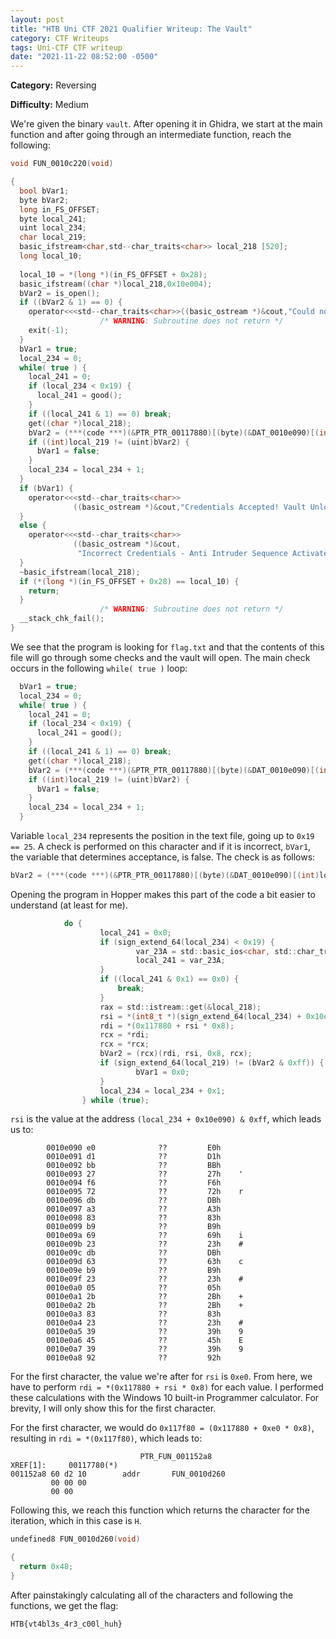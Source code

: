 ```yaml
---
layout: post
title: "HTB Uni CTF 2021 Qualifier Writeup: The Vault"
category: CTF Writeups
tags: Uni-CTF CTF writeup
date: "2021-11-22 08:52:00 -0500"
---
```


**Category:** Reversing

**Difficulty:** Medium


We're given the binary `vault`. After opening it in Ghidra, we start at the main function and after going through an intermediate function, reach the following:

```c
void FUN_0010c220(void)

{
  bool bVar1;
  byte bVar2;
  long in_FS_OFFSET;
  byte local_241;
  uint local_234;
  char local_219;
  basic_ifstream<char,std--char_traits<char>> local_218 [520];
  long local_10;
  
  local_10 = *(long *)(in_FS_OFFSET + 0x28);
  basic_ifstream((char *)local_218,0x10e004);
  bVar2 = is_open();
  if ((bVar2 & 1) == 0) {
    operator<<<std--char_traits<char>>((basic_ostream *)&cout,"Could not find credentials\n");
                    /* WARNING: Subroutine does not return */
    exit(-1);
  }
  bVar1 = true;
  local_234 = 0;
  while( true ) {
    local_241 = 0;
    if (local_234 < 0x19) {
      local_241 = good();
    }
    if ((local_241 & 1) == 0) break;
    get((char *)local_218);
    bVar2 = (***(code ***)(&PTR_PTR_00117880)[(byte)(&DAT_0010e090)[(int)local_234]])();
    if ((int)local_219 != (uint)bVar2) {
      bVar1 = false;
    }
    local_234 = local_234 + 1;
  }
  if (bVar1) {
    operator<<<std--char_traits<char>>
              ((basic_ostream *)&cout,"Credentials Accepted! Vault Unlocking...\n");
  }
  else {
    operator<<<std--char_traits<char>>
              ((basic_ostream *)&cout,
               "Incorrect Credentials - Anti Intruder Sequence Activated...\n");
  }
  ~basic_ifstream(local_218);
  if (*(long *)(in_FS_OFFSET + 0x28) == local_10) {
    return;
  }
                    /* WARNING: Subroutine does not return */
  __stack_chk_fail();
}
```

We see that the program is looking for `flag.txt` and that the contents of this file will go through some checks and the vault will open. The main check occurs in the following `while( true )` loop:

```c
  bVar1 = true;
  local_234 = 0;
  while( true ) {
    local_241 = 0;
    if (local_234 < 0x19) {
      local_241 = good();
    }
    if ((local_241 & 1) == 0) break;
    get((char *)local_218);
    bVar2 = (***(code ***)(&PTR_PTR_00117880)[(byte)(&DAT_0010e090)[(int)local_234]])();
    if ((int)local_219 != (uint)bVar2) {
      bVar1 = false;
    }
    local_234 = local_234 + 1;
  }
```

Variable `local_234` represents the position in the text file, going up to `0x19 == 25`. A check is performed on this character and if it is incorrect, `bVar1`, the variable that determines acceptance, is false. The check is as follows:

```c
bVar2 = (***(code ***)(&PTR_PTR_00117880)[(byte)(&DAT_0010e090)[(int)local_234]])();
```

Opening the program in Hopper makes this part of the code a bit easier to understand (at least for me).

```c
            do {
                    local_241 = 0x0;
                    if (sign_extend_64(local_234) < 0x19) {
                            var_23A = std::basic_ios<char, std::char_traits<char> >::good();
                            local_241 = var_23A;
                    }
                    if ((local_241 & 0x1) == 0x0) {
                        break;
                    }
                    rax = std::istream::get(&local_218);
                    rsi = *(int8_t *)(sign_extend_64(local_234) + 0x10e090) & 0xff;
                    rdi = *(0x117880 + rsi * 0x8);
                    rcx = *rdi;
                    rcx = *rcx;
                    bVar2 = (rcx)(rdi, rsi, 0x8, rcx);
                    if (sign_extend_64(local_219) != (bVar2 & 0xff)) {
                            bVar1 = 0x0;
                    }
                    local_234 = local_234 + 0x1;
                } while (true);
```

`rsi` is the value at the address  `(local_234 + 0x10e090) & 0xff`, which leads us to:

```
        0010e090 e0              ??         E0h
        0010e091 d1              ??         D1h
        0010e092 bb              ??         BBh
        0010e093 27              ??         27h    '
        0010e094 f6              ??         F6h
        0010e095 72              ??         72h    r
        0010e096 db              ??         DBh
        0010e097 a3              ??         A3h
        0010e098 83              ??         83h
        0010e099 b9              ??         B9h
        0010e09a 69              ??         69h    i
        0010e09b 23              ??         23h    #
        0010e09c db              ??         DBh
        0010e09d 63              ??         63h    c
        0010e09e b9              ??         B9h
        0010e09f 23              ??         23h    #
        0010e0a0 05              ??         05h
        0010e0a1 2b              ??         2Bh    +
        0010e0a2 2b              ??         2Bh    +
        0010e0a3 83              ??         83h
        0010e0a4 23              ??         23h    #
        0010e0a5 39              ??         39h    9
        0010e0a6 45              ??         45h    E
        0010e0a7 39              ??         39h    9
        0010e0a8 92              ??         92h
```
For the first character, the value we're after for `rsi` is `0xe0`. From here, we have to perform `rdi = *(0x117880 + rsi * 0x8)` for each value. I performed these calculations with the Windows 10 built-in Programmer calculator. For brevity, I will only show this for the first character.


For the first character, we would do `0x117f80 = (0x117880 + 0xe0 * 0x8)`, resulting in `rdi = *(0x117f80)`, which leads to:

```
                             PTR_FUN_001152a8                                XREF[1]:     00117780(*)  
001152a8 60 d2 10        addr       FUN_0010d260
         00 00 00 
         00 00
```

Following this, we reach this function which returns the character for the iteration, which in this case is `H`.

```c
undefined8 FUN_0010d260(void)

{
  return 0x48;
}
```

After painstakingly calculating all of the characters and following the functions, we get the flag:

 `HTB{vt4bl3s_4r3_c00l_huh}`
